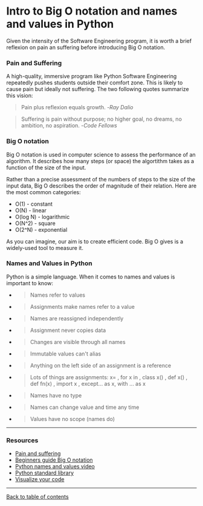 # Intro to Big O notation and names and values in Python

Given the intensity of the Software Engineering program, it is worth a brief reflexion on pain an suffering before introducing Big O notation.

### Pain and Suffering

A high-quality, immersive program like Python Software Engineering repeatedly pushes students outside their comfort zone.  This is likely to cause pain but ideally not suffering.  The two following quotes summarize this vision:

> Pain plus reflexion equals growth. -*Ray Dalio*

> Suffering is pain without purpose; no higher goal, no dreams, no ambition, no aspiration. -*Code Fellows*

### Big O notation

Big O notation is used in computer science to assess the performance of an algorithm.  It describes how many steps (or space) the algortithm takes as a function of the size of the input.

Rather than a precise assessment of the numbers of steps to the size of the input data, Big O describes the order of magnitude of their relation.  Here are the most common categories:

- O(1) - constant
- O(N) - linear
- O(log N) - logarithmic
- O(N^2) - square
- O(2^N) - exponential

As you can imagine, our aim is to create efficient code.  Big O gives is a widely-used tool to measure it.

### Names and Values in Python

Python is a simple language.  When it comes to names and values is important to know:
- > Names refer to values
- > Assignments make names refer to a value
- > Names are reassigned independently
- > Assignment never copies data
- > Changes are visible through all names
- > Immutable values can't alias
- > Anything on the left side of an assignment is a reference
- > Lots of things are assignments: x= , for x in , class x() , def x() , def fn(x) , import x , except... as x, with ... as x
- > Names have no type
- > Names can change value and time any time
- > Values have no scope (names do)

---

### Resources

- [Pain and suffering](https://codefellows.github.io/code-401-python-guide/curriculum/class-01/notes/pain_suffering)
- [Beginners guide Big O notation](https://rob-bell.net/2009/06/a-beginners-guide-to-big-o-notation)
- [Python names and values video](https://www.youtube.com/watch?v=_AEJHKGk9ns)
- [Python standard library](https://pymotw.com/3/index.html)
- [Visualize your code](https://pythontutor.com/)

---

[Back to table of contents](../README.md)